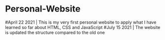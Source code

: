 # Personal-Website
#April 22 2021 | This is my very first personal website to apply what I have learned so far about HTML, CSS and JavaScript
#July 15 2021 | The website is updated the structure compared to the old one
